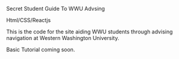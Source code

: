 Secret Student Guide To WWU Advsing

Html/CSS/Reactjs

This is the code for the site aiding WWU students through advising navigation at Western Washington University.

Basic Tutorial coming soon.

